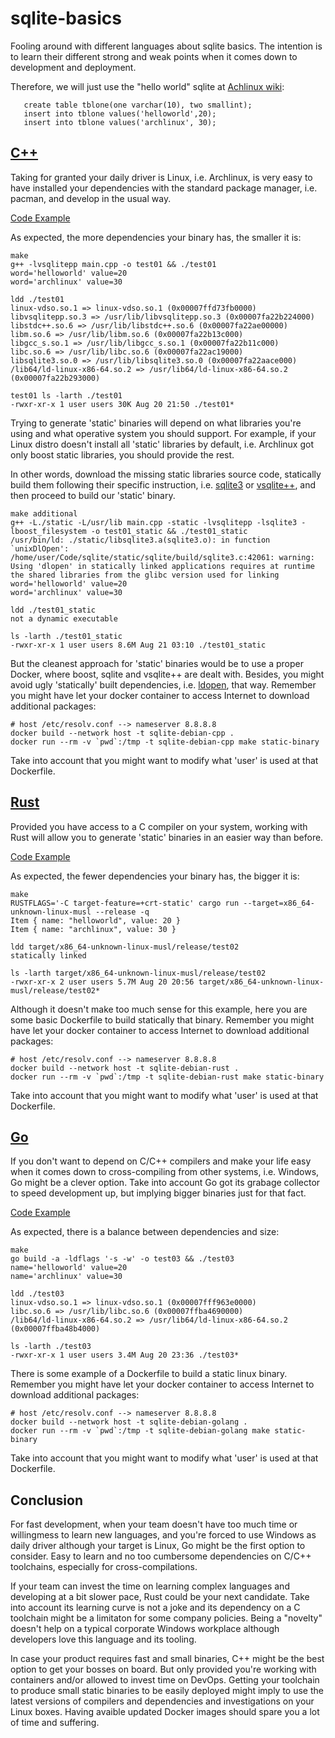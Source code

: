 # sqlite-basics

Fooling around with different languages about sqlite basics. The intention is to learn their different strong and weak points when it comes down to development and  deployment.

Therefore, we will just use the "hello world" sqlite at [Achlinux wiki](https://wiki.archlinux.org/title/SQLite):

       create table tblone(one varchar(10), two smallint);
       insert into tblone values('helloworld',20);
       insert into tblone values('archlinux', 30);

## [C++](test01/)

Taking for granted your daily driver is Linux, i.e. Archlinux, is very easy to have installed your dependencies with the standard package manager, i.e. pacman, and develop in the usual way.

[Code Example](test01/main.cpp)

As expected, the more dependencies your binary has, the smaller it is:

	make
	g++ -lvsqlitepp main.cpp -o test01 && ./test01
	word='helloworld' value=20
	word='archlinux' value=30

	ldd ./test01
	linux-vdso.so.1 => linux-vdso.so.1 (0x00007ffd73fb0000)
	libvsqlitepp.so.3 => /usr/lib/libvsqlitepp.so.3 (0x00007fa22b224000)
	libstdc++.so.6 => /usr/lib/libstdc++.so.6 (0x00007fa22ae00000)
	libm.so.6 => /usr/lib/libm.so.6 (0x00007fa22b13c000)
	libgcc_s.so.1 => /usr/lib/libgcc_s.so.1 (0x00007fa22b11c000)
	libc.so.6 => /usr/lib/libc.so.6 (0x00007fa22ac19000)
	libsqlite3.so.0 => /usr/lib/libsqlite3.so.0 (0x00007fa22aace000)
	/lib64/ld-linux-x86-64.so.2 => /usr/lib64/ld-linux-x86-64.so.2 (0x00007fa22b293000)

	test01 ls -larth ./test01
	-rwxr-xr-x 1 user users 30K Aug 20 21:50 ./test01*

Trying to generate 'static' binaries will depend on what libraries you're using and what operative system you should support. For example, if your Linux distro doesn't install all 'static' libraries by default, i.e. Archlinux got only boost static libraries, you should provide the rest. 

In other words, download the missing static libraries source code, statically build them following their specific instruction, i.e. [sqlite3](https://github.com/sqlite/sqlite) or [vsqlite++](https://github.com/vinzenz/vsqlite--), and then proceed to build our 'static' binary.

	make additional
	g++ -L./static -L/usr/lib main.cpp -static -lvsqlitepp -lsqlite3 -lboost_filesystem -o test01_static && ./test01_static
	/usr/bin/ld: ./static/libsqlite3.a(sqlite3.o): in function `unixDlOpen':
	/home/user/Code/sqlite/static/sqlite/build/sqlite3.c:42061: warning: Using 'dlopen' in statically linked applications requires at runtime the shared libraries from the glibc version used for linking
	word='helloworld' value=20
	word='archlinux' value=30

	ldd ./test01_static 
	not a dynamic executable

	ls -larth ./test01_static 
	-rwxr-xr-x 1 user users 8.6M Aug 21 03:10 ./test01_static

But the cleanest approach for 'static' binaries would be to use a proper Docker, where boost, sqlite and vsqlite++ are dealt with. Besides, you might avoid ugly 'statically' built dependencies, i.e. [ldopen](https://wiki.musl-libc.org/functional-differences-from-glibc.html#Lazy-bindings), that way. Remember you might have let your docker container to access Internet to download additional packages:

	# host /etc/resolv.conf --> nameserver 8.8.8.8
	docker build --network host -t sqlite-debian-cpp .
	docker run --rm -v `pwd`:/tmp -t sqlite-debian-cpp make static-binary

Take into account that you might want to modify what 'user' is used at that Dockerfile.

## [Rust](test02/)

Provided you have access to a C compiler on your system, working with Rust will allow you to generate 'static' binaries in an easier way than before.

[Code Example](test02/src/main.rs)

As expected, the fewer dependencies your binary has, the bigger it is:

	make
	RUSTFLAGS='-C target-feature=+crt-static' cargo run --target=x86_64-unknown-linux-musl --release -q
	Item { name: "helloworld", value: 20 }
	Item { name: "archlinux", value: 30 }

	ldd target/x86_64-unknown-linux-musl/release/test02
	statically linked

	ls -larth target/x86_64-unknown-linux-musl/release/test02
	-rwxr-xr-x 2 user users 5.7M Aug 20 20:56 target/x86_64-unknown-linux-musl/release/test02*

Although it doesn't make too much sense for this example, here you are some basic Dockerfile to build statically that binary. Remember you might have let your docker container to access Internet to download additional packages:

	# host /etc/resolv.conf --> nameserver 8.8.8.8
	docker build --network host -t sqlite-debian-rust .
	docker run --rm -v `pwd`:/tmp -t sqlite-debian-rust make static-binary

Take into account that you might want to modify what 'user' is used at that Dockerfile.

## [Go](test03/)

If you don't want to depend on C/C++ compilers and make your life easy when it comes down to cross-compiling from other systems, i.e. Windows, Go might be a clever option. Take into account Go got its grabage collector to speed development up, but implying bigger binaries just for that fact.

[Code Example](test03/main.go)

As expected, there is a balance between dependencies and size:

	make
	go build -a -ldflags '-s -w' -o test03 && ./test03
	name='helloworld' value=20
	name='archlinux' value=30

	ldd ./test03
	linux-vdso.so.1 => linux-vdso.so.1 (0x00007fff963e0000)
	libc.so.6 => /usr/lib/libc.so.6 (0x00007ffba4690000)
	/lib64/ld-linux-x86-64.so.2 => /usr/lib64/ld-linux-x86-64.so.2 (0x00007ffba48b4000)

	ls -larth ./test03
	-rwxr-xr-x 1 user users 3.4M Aug 20 23:36 ./test03*

There is some example of a Dockerfile to build a static linux binary. Remember you might have let your docker container to access Internet to download additional packages:

	# host /etc/resolv.conf --> nameserver 8.8.8.8
	docker build --network host -t sqlite-debian-golang .
	docker run --rm -v `pwd`:/tmp -t sqlite-debian-golang make static-binary

Take into account that you might want to modify what 'user' is used at that Dockerfile.

## Conclusion

For fast development, when your team doesn't have too much time or willingmess to learn new languages, and you're forced to use Windows as daily driver although your target is Linux, Go might be the first option to consider. Easy to learn and no too cumbersome dependencies on C/C++ toolchains, especially for cross-compilations.

If your team can invest the time on learning complex languages and developing at a bit slower pace, Rust could be your next candidate. Take into account its learning curve is not a joke and its dependency on a C toolchain might be a limitaton for some company policies. Being a "novelty" doesn't help on a typical corporate Windows workplace although developers love this language and its tooling. 

In case your product requires fast and small binaries, C++ might be the best option to get your bosses on board. But only provided you're working with containers and/or allowed to invest time on DevOps. Getting your toolchain to produce small static binaries to be easily deployed might imply to use the latest versions of compilers and dependencies and investigations on your Linux boxes. Having avaible updated Docker images should spare you a lot of time and suffering.
 
